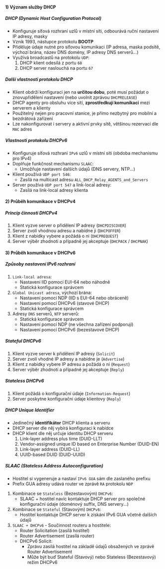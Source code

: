 #### 1) Význam služby DHCP
##### DHCP (Dynamic Host Configuration Protocol)
- Konfiguruje síťová rozhraní uzlů v místní síti, odbourává ruční nastavení IP adresy, masky
- Vznik 1993, nástupce protokolu **BOOTP**
- Přiděluje údaje nutné pro síťovou komunikaci (IP adresa, maska podsítě, výchozí brána, název DNS domény, IP adresy DNS serverů...)
- Využívá broadcastů na protokolu `UDP`:
	1) DHCP klient odesílá z portu `68`
	2) DHCP server naslouchá na portu `67`
##### Další vlastnosti protokolu DHCP
- Klient obdrží konfiguraci jen na **určitou dobu**, poté musí požádat o znovupřidělení nastavení (nebo uvolnit zprávou `DHCPRELEASE`)
- DHCP agenty pro obsluhu více sítí, **zprostředkují komunikaci** mezi serverem a klienty
- Použitelný nejen pro pracovní stanice, je přímo nezbytný pro mobilní a bezdrátová zařízení
- Lze nakonfigurovat i servery a aktivní prvky sítě, většinou rezervací dle `MAC` adres
##### Vlastnosti protokolu DHCPv6
- Konfiguruje síťová rozhraní `IPv6` uzlů v místní síti (obdoba mechanismu pro IPv4)
- Doplňuje funkčnost mechanismu `SLAAC`:
	- Umožňuje nastavení dalších údajů (DNS servery, NTP...)
- Klient používá `UDP port 546`:
	- Zasílá na multicast adresu `ALL_DHCP_Relay_AGENTS_and_Servers`
- Server používá `UDP port 547` a link-local adresy:
	- Zasílá na link-local adresy klienta 
#### 2) Průběh komunikace v DHCPv4
##### Princip činnosti DHCPv4
1) Klient vyzve server o přidělení IP adresy (`DHCPDISCOVER`)
2) Server zvolí vhodnou adresu a nabídne ji (`DHCPOFFER`)
3) Klient z nabídky vybere a požádá o ni (`DHCPREQUEST`)
4) Server výběr zhodnotí a případně jej akceptuje (`DHCPACK` / `DHCPNAK`)
#### 3) Průběh komunikace v DHCPv6
##### Způsoby nastavení IPv6 rozhraní
1) `Link-local adresa`:
	- Nastavení IID pomocí EUI-64 nebo náhodně
	- Statická konfigurace správcem
2) `Global Unicast adresa`, výchozí brána:
	- Nastavení pomocí NDP (IID s EUI-64 nebo obráceně)
	- Nastavení pomocí DHCPv6 (stavové DHCP)
	- Statická konfigurace správcem
3) Adresy `DNS` serverů, `NTP` serverů:
	- Statická konfigurace správcem
	- Nastavení pomocí NDP (ne všechna zařízení podporují)
	- Nastavení pomocí DHCPv6 (bezestavové DHCP)
##### Stateful DHCPv6
1) Klient vyzve server k přidělení IP adresy (`Solicit`)
2) Server zvolí vhodné IP adresy a nabídne je (`Advertise`)
3) Klient z nabídky vybere IP adresu a požádá o ni (`Request`)
4) Server výběr zhodnotí a případně jej akceptuje (`Reply`)
##### Stateless DHCPv6
1) Klient požádá o konfigurační údaje (`Information-Request`)
2) Server poskytne konfigurační údaje klientovy (`Reply`)
##### DHCP Unique Identifier
- Jedinečný **identifikátor** DHCP klienta a serveru
- DHCP server dle něj vybírá konfiguraci k nabídce
- DHCP klient dle něj určuje identitu DHCP serveru
	1) Link-layer address plus time (DUID-LLT)
	2) Vendor-assigned unique ID based on Enterprise Number (DUID-EN)
	3) Link-layer address (DUID-LL)
	4) UUID-based DUID (DUID-UUID)
##### SLAAC (Stateless Address Autoconfiguration)
- Hostitel si vygeneruje a nastaví `IPv6 GUA` sám dle zaslaného prefixu
- Prefix GUA adresy udává router ve zprávě `RA` protokolu `NDP`
1) Kombinace se `Stateless` (Bezestavovým) `DHCPv6`:
	- SLAAC + hostitel navíc kontaktuje DHCP server pro společné konfigurační údaje (doménový suffix, DNS servery...)
2) Kombinace se `Stateful` (Stavovým) `DHCPv6`: 
	- Hostitel kontaktuje DHCP server k získání IPv6 GUA včetně dalších údajů
3) `SLAAC + DHCPv6` - Součinnost routeru a hostitele:
	- Router Solicitation (zasílá hostitel)
	- Router Advertisement (zasílá router)
	- DHCPv6 Solicit:
		- Zprávu zasílá hostitel na základě údajů obsažených ve zprávě Router Advertisement
		- Může být buď Stateful (Stavový) nebo Stateless (Bezestavový) režim DHCPv6